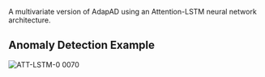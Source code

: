 A multivariate version of AdapAD using an Attention-LSTM neural network architecture.

## Anomaly Detection Example
![ATT-LSTM-0 0070](https://github.com/user-attachments/assets/4133eed8-e68e-457d-badf-3996c548be7d)
